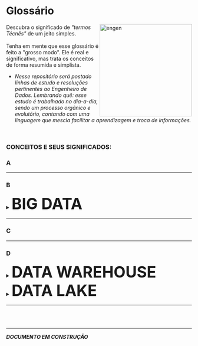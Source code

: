 # Glossário
<img align="right" alt="engen" width="250" src="https://i.pinimg.com/originals/54/98/88/549888805ac40cb67a3bb7ab6a4024ea.gif">

Descubra o significado de *"termos Técnês"* de um jeito simples.
<br />
<br />
Tenha em mente que esse glossário é feito a "grosso modo". Ele é real e significativo, mas trata os conceitos de forma resumida e simplista.
* *Nesse repositório será postado linhas de estudo e resoluções pertinentes ao Engenheiro de Dados. Lembrando quê: esse estudo é trabalhado no dia-a-dia, sendo um processo orgânico e evolutório, contando com uma linguagem que mescla facilitar a aprendizagem e troca de informações.*
<br />

### CONCEITOS E SEUS SIGNIFICADOS:

### A

________________________________________________________________________________________________________________________________________________________________


### B

<details><summary><big><big><big><big><big><big><b>BIG DATA</b></big></big></big></big></big></big></summary>
<br />

Todo mundo tem uma definição diferente para o conceito Big Data, mas esse todo mundo quer dizer a mesma coisa. Para melhor exemplificar vou deixar dois tópicos com definições muito boas:
* Big Data é a área do conhecimento que estuda como tratar, analisar e obter informações a partir de conjuntos de dados grandes demais para serem analisados por sistemas tradicionais. -by [Wikipédia](https://pt.wikipedia.org/wiki/Big_data).
* Big Data são dados com maior variedade que chegam em volumes crescentes e com velocidade cada vez maior. -by [Oracle](https://www.oracle.com/br/big-data/what-is-big-data/).

Ou seja:

>**BIG DATA** estuda como melhor administrar uma multidão de dados misturados; que chegam ao mesmo tempo; em uma velocidade alta e sem parar; utilizando ferramentas que não travem com esse fluxo.

O Big Data, para ser considerado Big Data, precisa passar pelos conceitos dos V's (tem de 3, 5 até 7 V's). Mas nós vamos ficar só nos 3V's principais, que são:
1. VOLUME - a multidão de dados. Terabytes para cima.
2. VARIEDADE - dados misturados. Textos, fotos, vídeos, áudios.
3. VELOCIDADE - a rapidez com que esses dados são gerados. Imagine o tanto de gente escrevendo mensagens no Twitter nesse momento. Milhões de mensagens por segundo.

Agora imagine esse tanto de mensagens chegando frenéticamente, de todos os lados, de todas as formas, e você tendo que dar conta. Tendo que armazenar, tratar, analisar, informacionar e sem deixar esse fluxo parar. Toda essa função, toda essa ação, esse conceito de cuidar disso tudo de uma forma funcional e otimizada foi batizado de Big Data.

*Se você quiser mais detalhes pode encontrar no [site Alura](https://www.alura.com.br/artigos/big-data).*

<br />
</details>

________________________________________________________________________________________________________________________________________________________________

### C

________________________________________________________________________________________________________________________________________________________________

### D

<details><summary><big><big><big><big><big><big><b>DATA WAREHOUSE</b></big></big></big></big></big></big></summary>
<br />

Data Warehouse funciona como um depósito de dados, ele guarda seus dados de forma organizada e alinhada.

Ou seja:
>**DATA WAREHOUSE** é um banco de dados estruturados.

*Se você quiser mais detalhes pode encontrar no [site SAP](https://www.sap.com/brazil/insights/what-is-a-data-warehouse.html) e no [site DevMedia](https://www.devmedia.com.br/data-warehouse/12609).*

<br />
</details>


<details><summary><big><big><big><big><big><big><b>DATA LAKE</b></big></big></big></big></big></big></summary>
<br />
  
Data Lake nada mais é que aquela gaveta que você joga tudo nela, não importa o que é; se é chave, documento, resto de comida, foto antiga. Tanto faz. Você guarda tudo ali, naquela gaveta.

Ou seja:
>**DATA LAKE** é um repositório centralizado para armazenar dados estruturados e não estruturados.

*Se você quiser mais detalhes pode encontrar no [site da AWS](https://aws.amazon.com/pt/big-data/datalakes-and-analytics/what-is-a-data-lake/) e no [Blog Ciencia e Dados](https://www.cienciaedados.com/data-lake-a-fonte-do-big-data/).*

<br /> 
</details>

________________________________________________________________________________________________________________________________________________________________







<br />
<br />

________________________________________________________________________________________________________________________________________________________________
***DOCUMENTO EM CONSTRUÇÃO***
